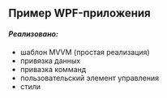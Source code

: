 ﻿## Пример WPF-приложения
#### *Реализовано:* 
* шаблон MVVM (простая реализация)
* привязка данных
* привазка комманд
* пользовательский элемент управления
* стили